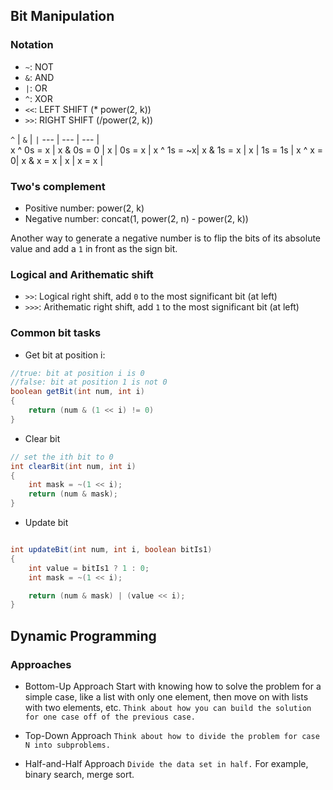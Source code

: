 ## Bit Manipulation
### Notation
* `~`: NOT
* `&`: AND
* `|`: OR
* `^`: XOR
* `<<`: LEFT SHIFT (* power(2, k))
* `>>`: RIGHT SHIFT (/power(2, k))

`^` | `&` | `|` 
--- | --- | --- |  
x ^ 0s = x | x & 0s = 0 | x | 0s = x | 
x ^ 1s = ~x| x & 1s = x | x | 1s = 1s | 
x ^ x = 0| x & x = x | x | x = x | 

### Two's complement
* Positive number: power(2, k)
* Negative number: concat(1, power(2, n) - power(2, k))

Another way to generate a negative number is to flip the bits of its absolute value and add a `1` in front as the sign bit.

### Logical and Arithematic shift
* `>>`: Logical right shift, add `0` to the most significant bit (at left)
* `>>>`: Arithematic right shift, add `1` to the most significant bit (at left)

### Common bit tasks
* Get bit at position i:
```java
//true: bit at position i is 0
//false: bit at position 1 is not 0
boolean getBit(int num, int i)
{
    return (num & (1 << i) != 0)
}
```

* Clear bit
```java
// set the ith bit to 0
int clearBit(int num, int i)
{
    int mask = ~(1 << i);
    return (num & mask);
}
``` 

* Update bit 
```java

int updateBit(int num, int i, boolean bitIs1)
{
    int value = bitIs1 ? 1 : 0;
    int mask = ~(1 << i);

    return (num & mask) | (value << i);
}
```

## Dynamic Programming 

### Approaches 
* Bottom-Up Approach 
Start with knowing how to solve the problem for a simple case, like a list with only one element, then move on with lists with two elements, etc. `Think about how you can build the solution for one case off of the previous case.`

* Top-Down Approach
`Think about how to divide the problem for case N into subproblems.`

* Half-and-Half Approach
`Divide the data set in half.` For example, binary search, merge sort.


